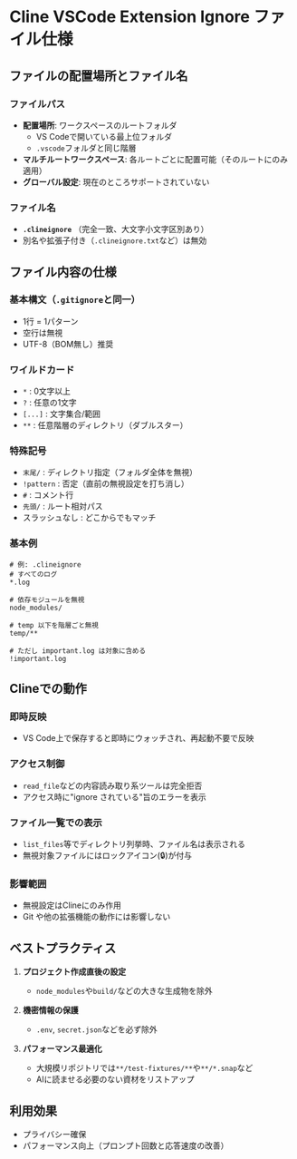 # Cline VSCode Extension Ignore ファイル仕様

## ファイルの配置場所とファイル名

### ファイルパス
- **配置場所**: ワークスペースのルートフォルダ
  - VS Codeで開いている最上位フォルダ
  - `.vscode`フォルダと同じ階層
- **マルチルートワークスペース**: 各ルートごとに配置可能（そのルートにのみ適用）
- **グローバル設定**: 現在のところサポートされていない

### ファイル名
- **`.clineignore`** （完全一致、大文字小文字区別あり）
- 別名や拡張子付き（`.clineignore.txt`など）は無効

## ファイル内容の仕様

### 基本構文（`.gitignore`と同一）
- 1行 = 1パターン
- 空行は無視
- UTF-8（BOM無し）推奨

### ワイルドカード
- `*` : 0文字以上
- `?` : 任意の1文字  
- `[...]` : 文字集合/範囲
- `**` : 任意階層のディレクトリ（ダブルスター）

### 特殊記号
- `末尾/` : ディレクトリ指定（フォルダ全体を無視）
- `!pattern` : 否定（直前の無視設定を打ち消し）
- `#` : コメント行
- `先頭/` : ルート相対パス
- スラッシュなし : どこからでもマッチ

### 基本例
```
# 例: .clineignore
# すべてのログ
*.log

# 依存モジュールを無視
node_modules/

# temp 以下を階層ごと無視
temp/**

# ただし important.log は対象に含める
!important.log
```

## Clineでの動作

### 即時反映
- VS Code上で保存すると即時にウォッチされ、再起動不要で反映

### アクセス制御
- `read_file`などの内容読み取り系ツールは完全拒否
- アクセス時に"ignore されている"旨のエラーを表示

### ファイル一覧での表示
- `list_files`等でディレクトリ列挙時、ファイル名は表示される
- 無視対象ファイルにはロックアイコン(🔒)が付与

### 影響範囲
- 無視設定はClineにのみ作用
- Git や他の拡張機能の動作には影響しない

## ベストプラクティス

1. **プロジェクト作成直後の設定**
   - `node_modules`や`build/`などの大きな生成物を除外

2. **機密情報の保護**
   - `.env`, `secret.json`などを必ず除外

3. **パフォーマンス最適化**
   - 大規模リポジトリでは`**/test-fixtures/**`や`**/*.snap`など
   - AIに読ませる必要のない資材をリストアップ

## 利用効果
- プライバシー確保
- パフォーマンス向上（プロンプト回数と応答速度の改善）